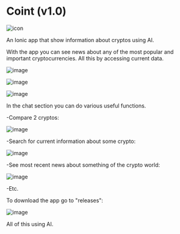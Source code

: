 # Coint (v1.0)
![icon](https://github.com/oZaGGo/coint/assets/113898233/3558cbc1-74a5-4b56-ba5b-b390d208825c)

An Ionic app that show information about cryptos using AI.

With the app you can see news about any of the most popular and important cryptocurrencies. All this by accessing current data.

![image](https://github.com/oZaGGo/coint/assets/113898233/c8f03b20-837a-47ed-b1be-f5d95654a7ce)

![image](https://github.com/oZaGGo/coint/assets/113898233/a0bdcff9-59da-4caf-8a52-1766d294b348)

![image](https://github.com/oZaGGo/coint/assets/113898233/7962ee85-2a7f-4506-a443-15febe68a2c6)

In the chat section you can do various useful functions.

-Compare 2 cryptos:

![image](https://github.com/oZaGGo/coint/assets/113898233/1465f77e-165c-47de-ab06-157ac1e91c5d)

-Search for current information about some crypto:

![image](https://github.com/oZaGGo/coint/assets/113898233/cc9a82fa-a925-461a-b2ea-c3daf5e4bdb4)

-See most recent news about something of the crypto world:

![image](https://github.com/oZaGGo/coint/assets/113898233/1cacc2b3-0652-4778-a168-5b9fc949b513)

-Etc.

To download the app go to "releases":

![image](https://github.com/oZaGGo/coint/assets/113898233/d023dd6a-087d-4a51-bd58-a7222231366c)

All of this using AI.
